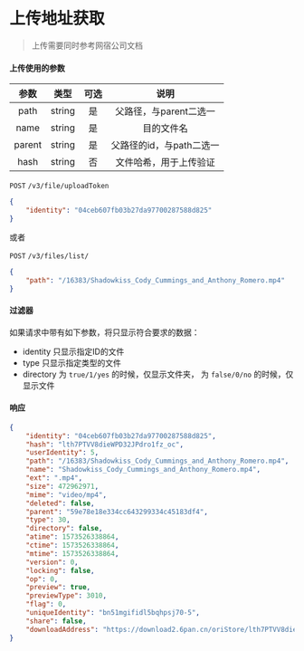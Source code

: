 # 上传地址获取

> 上传需要同时参考网宿公司文档

#### 上传使用的参数

|  参数  	|  类型  	| 可选 	|           说明           	|
|:------:	|:------:	|:----:	|:------------------------:	|
|  path  	| string 	|  是  	|  父路径，与parent二选一  	|
|  name  	| string 	|  是  	|        目的文件名        	|
| parent 	| string 	|  是  	| 父路径的id，与path二选一 	|
|  hash  	| string 	|  否  	|  文件哈希，用于上传验证  	|

```POST``` ```/v3/file/uploadToken```


```json
{
	"identity": "04ceb607fb03b27da97700287588d825"
}
```

或者

```POST``` ```/v3/files/list/```

```json
{
	"path": "/16383/Shadowkiss_Cody_Cummings_and_Anthony_Romero.mp4"
}
```



#### 过滤器

如果请求中带有如下参数，将只显示符合要求的数据：

* identity 只显示指定ID的文件
* type 只显示指定类型的文件
* directory 为 ```true/1/yes``` 的时候，仅显示文件夹， 为 ```false/0/no``` 的时候，仅显示文件

#### 响应

```json
{
    "identity": "04ceb607fb03b27da97700287588d825",
    "hash": "lth7PTVV8dieWPD32JPdro1fz_oc",
    "userIdentity": 5,
    "path": "/16383/Shadowkiss_Cody_Cummings_and_Anthony_Romero.mp4",
    "name": "Shadowkiss_Cody_Cummings_and_Anthony_Romero.mp4",
    "ext": ".mp4",
    "size": 472962971,
    "mime": "video/mp4",
    "deleted": false,
    "parent": "59e78e18e334cc643299334c45183df4",
    "type": 30,
    "directory": false,
    "atime": 1573526338864,
    "ctime": 1573526338864,
    "mtime": 1573526338864,
    "version": 0,
    "locking": false,
    "op": 0,
    "preview": true,
    "previewType": 3010,
    "flag": 0,
    "uniqueIdentity": "bn51mgifidl5bqhpsj70-5",
    "share": false,
    "downloadAddress": "https://download2.6pan.cn/oriStore/lth7PTVV8dieWPD32JPdro1fz_oc/wcs/user/5/s/472962971/file/Shadowkiss_Cody_Cummings_and_Anthony_Romero.mp4?userId=5&wsSecret=28e82dd28e0035ae75e3ae1fd30b7ac6&wsTime=5dce7bb3"
}
```
